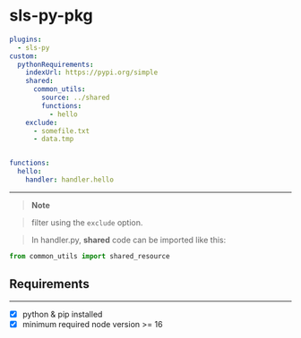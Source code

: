 # sls-py-pkg
```yaml
plugins:
  - sls-py
custom:
  pythonRequirements:
    indexUrl: https://pypi.org/simple
    shared:
      common_utils:
        source: ../shared
        functions:
          - hello
    exclude:
      - somefile.txt
      - data.tmp


functions:
  hello:
    handler: handler.hello
```
---
> **Note**


> filter using the `exclude` option.

>In handler.py, **shared** code can be imported like this:
```py
from common_utils import shared_resource
```


<!-- - [ ] [zip-imports](https://docs.python.org/3/library/zipimport.html) -->

## Requirements
---
- [x] python & pip installed
- [x] minimum required node version >= 16
